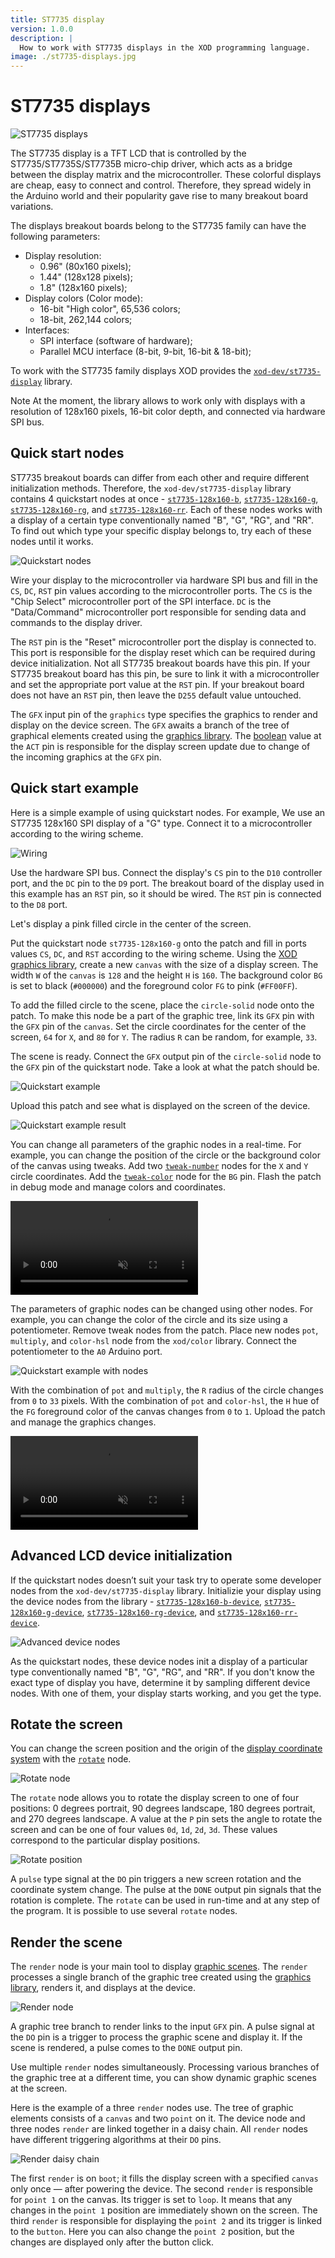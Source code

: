 ```yaml
---
title: ST7735 display
version: 1.0.0
description: |
  How to work with ST7735 displays in the XOD programming language.
image: ./st7735-displays.jpg
---
```


# ST7735 displays

![ST7735 displays](./st7735-displays.jpg)

The ST7735 display is a TFT LCD that is controlled by the ST7735/ST7735S/ST7735B micro-chip driver, which acts as a bridge between the display matrix and the microcontroller. These colorful displays are cheap, easy to connect and control. Therefore, they spread widely in the Arduino world and their popularity gave rise to many breakout board variations.

The displays breakout boards belong to the ST7735 family can have the following parameters:

- Display resolution:
  - 0.96" (80x160 pixels);
  - 1.44" (128x128 pixels);
  - 1.8" (128x160 pixels);
- Display colors (Color mode):
  - 16-bit "High color", 65,536 colors;
  - 18-bit, 262,144 colors;
- Interfaces:
  - SPI interface (software of hardware);
  - Parallel MCU interface (8-bit, 9-bit, 16-bit & 18-bit);

To work with the ST7735 family displays XOD provides the [`xod-dev/st7735-display`](/libs/xod-dev/st7735-display) library.

<div class="ui segment note">
<span class="ui ribbon label">Note</span>
At the moment, the library allows to work only with displays with a resolution of 128x160 pixels, 16-bit color depth, and connected via hardware SPI bus.
</div>

## Quick start nodes

ST7735 breakout boards can differ from each other and require different initialization methods. Therefore, the `xod-dev/st7735-display` library contains 4 quickstart nodes at once - [`st7735-128x160-b`](/libs/xod-dev/st7735-display/st7735-128x160-b), [`st7735-128x160-g`](/libs/xod-dev/st7735-display/st7735-128x160-g), [`st7735-128x160-rg`](/libs/xod-dev/st7735-display/st7735-128x160-rg), and [`st7735-128x160-rr`](/libs/xod-dev/st7735-display/st7735-128x160-rr). Each of these nodes works with a display of a certain type conventionally named "B", "G", "RG", and "RR". To find out which type your specific display belongs to, try each of these nodes until it works.

![Quickstart nodes](./quickstart-nodes.png)

Wire your display to the microcontroller via hardware SPI bus and fill in the `CS`, `DC`, `RST` pin values according to the microcontroller ports. The `CS` is the "Chip Select" microcontroller port of the SPI interface. `DC` is the "Data/Command" microcontroller port responsible for sending data and commands to the display driver.

The `RST` pin is the "Reset" microcontroller port the display is connected to. This port is responsible for the display reset which can be required during device initialization. Not all ST7735 breakout boards have this pin. If your ST7735 breakout board has this pin, be sure to link it with a microcontroller and set the appropriate port value at the `RST` pin. If your breakout board does not have an `RST` pin, then leave the `D255` default value untouched.

The `GFX` input pin of the `graphics` type specifies the graphics to render and display on the device screen. The `GFX` awaits a branch of the tree of graphical elements created using the [graphics library](/docs/guide/graphics-library). The [boolean](/docs/reference/data-types/#boolean-literals/) value at the `ACT` pin is responsible for the display screen update due to change of the incoming graphics at the `GFX` pin.

## Quick start example

Here is a simple example of using quickstart nodes. For example, We use an ST7735 128x160 SPI display of a "G" type. Connect it to a microcontroller according to the wiring scheme.

![Wiring](./wiring.png)

Use the hardware SPI bus. Connect the display's `CS` pin to the `D10` controller port, and the `DC` pin to the `D9` port. The breakout board of the display used in this example has an `RST` pin, so it should be wired. The `RST` pin is connected to the `D8` port.

Let's display a pink filled circle in the center of the screen.

Put the quickstart node `st7735-128x160-g` onto the patch and fill in ports values `CS`, `DC`, and `RST` according to the wiring scheme. Using the [XOD graphics library](/docs/guide/graphics-library), create a new `canvas` with the size of a display screen. The width `W` of the `canvas` is `128` and the height `H` is `160`. The background color `BG` is set to black (`#000000`) and the foreground color `FG` to pink (`#FF00FF`).

To add the filled circle to the scene, place the `circle-solid` node onto the patch. To make this node be a part of the graphic tree, link its `GFX` pin with the `GFX` pin of the `canvas`. Set the circle coordinates for the center of the screen, `64` for `X`, and `80` for `Y`. The radius `R` can be random, for example, `33`.

The scene is ready. Connect the `GFX` output pin of the `circle-solid` node to the `GFX` pin of the quickstart node. Take a look at what the patch should be.

![Quickstart example](./quickstart-example.png)

Upload this patch and see what is displayed on the screen of the device.

![Quickstart example result](./quickstart-example-result.jpg)

You can change all parameters of the graphic nodes in a real-time. For example, you can change the position of the circle or the background color of the canvas using tweaks. Add two [`tweak-number`](/libs/xod/debug/tweak-number) nodes for the `X` and `Y` circle coordinates. Add the [`tweak-color`](/libs/xod/debug/tweak-color) node for the `BG` pin. Flash the patch in debug mode and manage colors and coordinates.

<video controls autoplay muted loop>
    <source src="./quickstart-example-with-tweaks.mp4" type="video/mp4">
</video>

The parameters of graphic nodes can be changed using other nodes. For example, you can change the color of the circle and its size using a potentiometer. Remove tweak nodes from the patch. Place new nodes `pot`, `multiply`, and `color-hsl` node from the `xod/color` library. Connect the potentiometer to the `A0` Arduino port.

![Quickstart example with nodes](./quickstart-example-with-nodes.png)

With the combination of `pot` and `multiply`, the `R` radius of the circle changes from `0` to `33` pixels. With the combination of `pot` and `color-hsl`, the `H` hue of the `FG` foreground color of the canvas changes from `0` to `1`. Upload the patch and manage the graphics changes.

<video controls autoplay muted loop>
    <source src="./quickstart-example-with-nodes.mp4" type="video/mp4">
</video>

## Advanced LCD device initialization

If the quickstart nodes doesn’t suit your task try to operate some developer nodes from the `xod-dev/st7735-display` library. Initializie your display using the device nodes from the library - [`st7735-128x160-b-device`](/libs/xod-dev/st7735-display/st7735-128x160-b-device), [`st7735-128x160-g-device`](/libs/xod-dev/st7735-display/st7735-128x160-g-device), [`st7735-128x160-rg-device`](/libs/xod-dev/st7735-display/st7735-128x160-rg-device), and [`st7735-128x160-rr-device`](/libs/xod-dev/st7735-display/st7735-128x160-rr-device).

![Advanced device nodes](./advanced-device-nodes.png)

As the quickstart nodes, these device nodes init a display of a particular type conventionally named "B", "G", "RG", and "RR". If you don't know the exact type of display you have, determine it by sampling different device nodes. With one of them, your display starts working, and you get the type.

## Rotate the screen

You can change the screen position and the origin of the [display coordinate system](/docs/guide/graphics-library/#coordinate-system-and-units) with the [`rotate`](/libs/xod-dev/st7735-display/rotate) node.

![Rotate node](./rotate-node.png)

The `rotate` node allows you to rotate the display screen to one of four positions: 0 degrees portrait, 90 degrees landscape, 180 degrees portrait, and 270 degrees landscape. A value at the `P` pin sets the angle to rotate the screen and can be one of four values `0d`, `1d`, `2d`, `3d`. These values correspond to the particular display positions.

![Rotate position](./rotate-position.png)

A `pulse` type signal at the `DO` pin triggers a new screen rotation and the coordinate system change. The pulse at the `DONE` output pin signals that the rotation is complete. The `rotate` can be used in run-time and at any step of the program. It is possible to use several `rotate` nodes.

## Render the scene

The `render` node is your main tool to display [graphic scenes](/docs/guide/graphics-library/#scene-as-a-tree). The `render` processes a single branch of the graphic tree created using the [graphics library](/docs/guide/graphics-library), renders it, and displays at the device.

![Render node](./render-node.png)

A graphic tree branch to render links to the input `GFX` pin. A pulse signal at the `DO` pin is a trigger to process the graphic scene and display it. If the scene is rendered, a pulse comes to the `DONE` output pin.

Use multiple `render` nodes simultaneously. Processing various branches of the graphic tree at a different time, you can show dynamic graphic scenes at the screen.

Here is the example of a three `render` nodes use. The tree of graphic elements consists of a `canvas` and two `point` on it. The device node and three nodes `render` are linked together in a daisy chain. All `render` nodes have different triggering algorithms at their `DO` pins.

![Render daisy chain](./render-daisy-chain.png)

The first `render` is on `boot`; it fills the display screen with a specified `canvas` only once — after powering the device. The second `render` is responsible for `point 1` on the canvas. Its trigger is set to `loop`. It means that any changes in the `point 1` position are immediately shown on the screen. The third `render` is responsible for displaying the `point 2` and its trigger is linked to the `button`. Here you can also change the `point 2` position, but the changes are displayed only after the button click.

